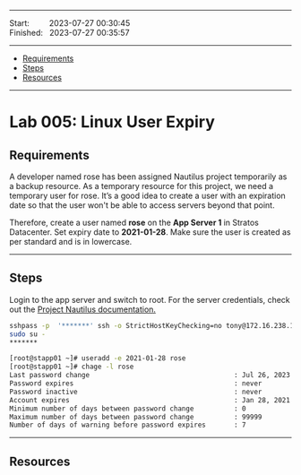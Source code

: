 
------------------------------

Start: &nbsp;&nbsp;&nbsp;&nbsp;&nbsp;&nbsp;&nbsp;&nbsp;2023-07-27 00:30:45  
Finished: &nbsp;&nbsp;2023-07-27 00:35:57

------------------------------

- [Requirements](#requirements)
- [Steps](#steps)
- [Resources](#resources)

------------------------------

# Lab 005: Linux User Expiry

## Requirements

A developer named rose has been assigned Nautilus project temporarily as a backup resource. As a temporary resource for this project, we need a temporary user for rose. It’s a good idea to create a user with an expiration date so that the user won't be able to access servers beyond that point.

Therefore, create a user named **rose** on the **App Server 1** in Stratos Datacenter. Set expiry date to **2021-01-28**. Make sure the user is created as per standard and is in lowercase.

------------------------------

## Steps


Login to the app server and switch to root. For the server credentials, check out the [Project Nautilus documentation.](https://kodekloudhub.github.io/kodekloud-engineer/docs/projects/nautilus)


```bash
sshpass -p  '*******' ssh -o StrictHostKeyChecking=no tony@172.16.238.10
sudo su -
*******  
```
```bash
[root@stapp01 ~]# useradd -e 2021-01-28 rose 
[root@stapp01 ~]# chage -l rose  
Last password change                                    : Jul 26, 2023
Password expires                                        : never
Password inactive                                       : never
Account expires                                         : Jan 28, 2021
Minimum number of days between password change          : 0
Maximum number of days between password change          : 99999
Number of days of warning before password expires       : 7
```


------------------------------

## Resources